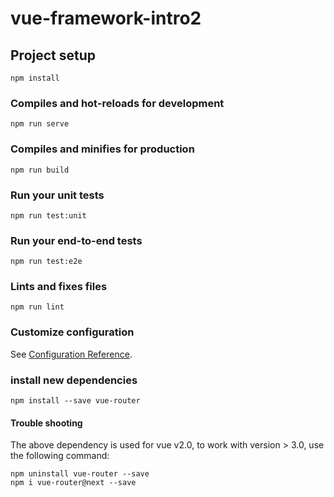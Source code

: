 # vue-framework-intro2

## Project setup
```
npm install
```

### Compiles and hot-reloads for development
```
npm run serve
```

### Compiles and minifies for production
```
npm run build
```

### Run your unit tests
```
npm run test:unit
```

### Run your end-to-end tests
```
npm run test:e2e
```

### Lints and fixes files
```
npm run lint
```

### Customize configuration
See [Configuration Reference](https://cli.vuejs.org/config/).

### install new dependencies
```
npm install --save vue-router
```

#### Trouble shooting
The above dependency is used for vue v2.0, to work with version > 3.0, use the following command:

```
npm uninstall vue-router --save
npm i vue-router@next --save
```
